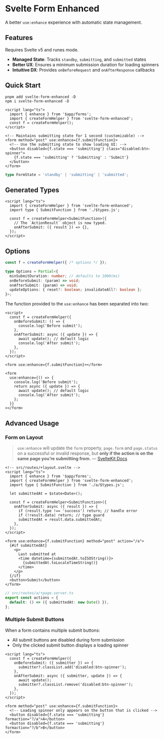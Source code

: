 # Svelte Form Enhanced

A better `use:enhance` experience with automatic state management.

## Features

Requires Svelte v5 and runes mode.

- **Managed State**: Tracks `standby`, `submitting`, and `submitted` states
- **Better UX**: Ensures a minimum submission duration for loading spinners
- **Intuitive DX**: Provides `onBeforeRequest` and `onAfterResponse` callbacks

## Quick Start

```shell
pnpm add svelte-form-enhanced -D
npm i svelte-form-enhanced -D
```

```svelte
<script lang="ts">
  import { enhance } from '$app/forms';
  import { createFormHelper } from 'svelte-form-enhanced';
  const f = createFormHelper();
</script>

<!-- Maintains submitting state for 1 second (customizable) -->
<form method="post" use:enhance={f.submitFunction}>
  <!-- Use the submitting state to show loading UI: -->
  <button disabled={f.state === 'submitting'} class="disabled:btn-spinner">
    {f.state === 'submitting' ? 'Submitting' : 'Submit'}
  </button>
</form>
```

```ts
type FormState = 'standby' | 'submitting' | 'submitted';
```

## Generated Types

```svelte
<script lang="ts">
  import { createFormHelper } from 'svelte-form-enhanced';
  import type { SubmitFunction } from './$types.js';

  const f = createFormHelper<SubmitFunction>({
    // The `ActionResult` object is now typed.
    onAfterSubmit: ({ result }) => {},
  });
</script>
```

## Options

<!-- prettier-ignore -->
```ts
const f = createFormHelper({ /* options */ });
```

```ts
type Options = Partial<{
  minSubmitDuration: number; // defaults to 1000(ms)
  onBeforeSubmit: (param) => void;
  onAfterSubmit: (param) => void;
  updateOptions: { reset?: boolean; invalidateAll?: boolean };
}>;
```

The function provided to the `use:enhance` has been separated into two:

```svelte
<script>
  const f = createFormHelper({
    onBeforeSubmit: () => {
      console.log('Before submit');
    },
    onAfterSubmit: async ({ update }) => {
      await update(); // default logic
      console.log('After submit');
    },
  });
</script>

<form use:enhance={f.submitFunction}></form>
```

```svelte
<form
  use:enhance={() => {
    console.log('Before submit');
    return async ({ update }) => {
      await update(); // default logic
      console.log('After submit');
    };
  }}
></form>
```

## Advanced Usage

### Form on Layout

> `use:enhance` will update the `form` property, `page.form` and `page.status` on a successful or invalid response, but **only if the action is on the same page you’re submitting from.** — [SvelteKit Docs](https://svelte.dev/docs/kit/form-actions#Progressive-enhancement)

```svelte
<!-- src/routes/+layout.svelte -->
<script lang="ts">
  import { enhance } from '$app/forms';
  import { createFormHelper } from 'svelte-form-enhanced';
  import type { SubmitFunction } from './a/$types.js';

  let submittedAt = $state<Date>();

  const f = createFormHelper<SubmitFunction>({
    onAfterSubmit: async ({ result }) => {
      if (result.type !== 'success') return; // handle error
      if (!result.data) return; // type guard
      submittedAt = result.data.submittedAt;
    },
  });
</script>

<form use:enhance={f.submitFunction} method="post" action="/a">
  {#if submittedAt}
    <p>
      Last submitted at
      <time datetime={submittedAt.toISOString()}>
        {submittedAt.toLocaleTimeString()}
      </time>
    </p>
  {/if}
  <button>Submit</button>
</form>
```

```ts
// src/routes/a/+page.server.ts
export const actions = {
  default: () => ({ submittedAt: new Date() }),
};
```

### Multiple Submit Buttons

When a form contains multiple submit buttons:

- All submit buttons are disabled during form submission
- Only the clicked submit button displays a loading spinner

```svelte
<script lang="ts">
  const f = createFormHelper({
    onBeforeSubmit: ({ submitter }) => {
      submitter?.classList.add('disabled:btn-spinner');
    },
    onAfterSubmit: async ({ submitter, update }) => {
      await update();
      submitter?.classList.remove('disabled:btn-spinner');
    },
  });
</script>

<form method="post" use:enhance={f.submitFunction}>
  <!-- Loading spinner only appears on the button that is clicked -->
  <button disabled={f.state === 'submitting'} formaction="?/a">A</button>
  <button disabled={f.state === 'submitting'} formaction="?/b">B</button>
</form>
```
